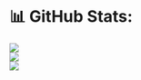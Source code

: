 # 📊 GitHub Stats:
![](https://github-readme-stats.vercel.app/api?username=havrydotdev&theme=dark&hide_border=false&include_all_commits=false&count_private=true)<br/>
![](https://github-readme-streak-stats.herokuapp.com/?user=havrydotdev&theme=dark&hide_border=false)<br/>
![](https://github-readme-stats.vercel.app/api/top-langs/?username=havrydotdev&theme=dark&hide_border=false&include_all_commits=false&count_private=true&layout=compact)
